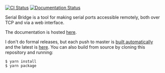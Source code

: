 [![CI Status](https://github.com/mrozekma/serial-bridge/actions/workflows/main.yml?query=branch%3Amaster)](https://github.com/mrozekma/serial-bridge/actions/workflows/main.yml/badge.svg?branch=master)
[![Documentation Status](https://readthedocs.org/projects/serial-bridge/badge/?version=latest)](https://serial-bridge.readthedocs.io/en/latest/?badge=latest)

Serial Bridge is a tool for making serial ports accessible remotely, both over TCP and via a web interface.

The documentation is hosted [here](https://serial-bridge.readthedocs.io/).

I don't do formal releases, but each push to master is [built automatically](https://github.com/mrozekma/serial-bridge/actions) and the latest is [here](https://github.com/mrozekma/serial-bridge/releases/latest). You can also build from source by cloning this repository and running:

```
$ yarn install
$ yarn package
```
